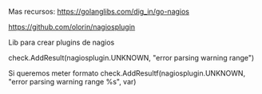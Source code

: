 Mas recursos: https://golanglibs.com/dig_in/go-nagios


https://github.com/olorin/nagiosplugin

Lib para crear plugins de nagios


check.AddResult(nagiosplugin.UNKNOWN, "error parsing warning range")

Si queremos meter formato
check.AddResultf(nagiosplugin.UNKNOWN, "error parsing warning range %s", var)

